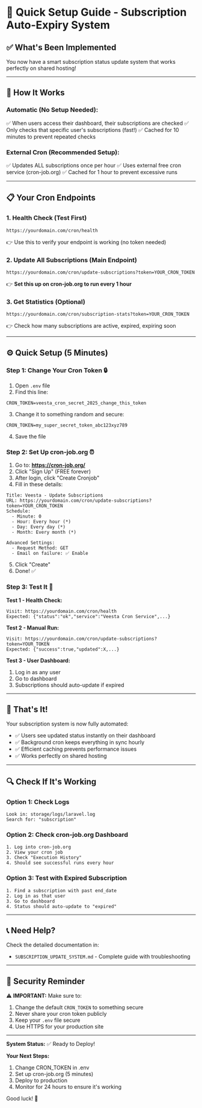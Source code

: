 # 🎯 Quick Setup Guide - Subscription Auto-Expiry System

## ✅ What's Been Implemented

You now have a smart subscription status update system that works perfectly on shared hosting!

---

## 🚀 **How It Works**

### **Automatic (No Setup Needed):**

✅ When users access their dashboard, their subscriptions are checked
✅ Only checks that specific user's subscriptions (fast!)
✅ Cached for 10 minutes to prevent repeated checks

### **External Cron (Recommended Setup):**

✅ Updates ALL subscriptions once per hour
✅ Uses external free cron service (cron-job.org)
✅ Cached for 1 hour to prevent excessive runs

---

## 📋 **Your Cron Endpoints**

### **1. Health Check (Test First)**

```
https://yourdomain.com/cron/health
```

👉 Use this to verify your endpoint is working (no token needed)

### **2. Update All Subscriptions (Main Endpoint)**

```
https://yourdomain.com/cron/update-subscriptions?token=YOUR_CRON_TOKEN
```

👉 **Set this up on cron-job.org to run every 1 hour**

### **3. Get Statistics (Optional)**

```
https://yourdomain.com/cron/subscription-stats?token=YOUR_CRON_TOKEN
```

👉 Check how many subscriptions are active, expired, expiring soon

---

## ⚙️ **Quick Setup (5 Minutes)**

### **Step 1: Change Your Cron Token** 🔒

1. Open `.env` file
2. Find this line:

```env
CRON_TOKEN=veesta_cron_secret_2025_change_this_token
```

3. Change it to something random and secure:

```env
CRON_TOKEN=my_super_secret_token_abc123xyz789
```

4. Save the file

### **Step 2: Set Up cron-job.org** ⏰

1. Go to: **https://cron-job.org/**
2. Click "Sign Up" (FREE forever)
3. After login, click "Create Cronjob"
4. Fill in these details:

```
Title: Veesta - Update Subscriptions
URL: https://yourdomain.com/cron/update-subscriptions?token=YOUR_CRON_TOKEN
Schedule:
  - Minute: 0
  - Hour: Every hour (*)
  - Day: Every day (*)
  - Month: Every month (*)

Advanced Settings:
  - Request Method: GET
  - Email on failure: ✅ Enable
```

5. Click "Create"
6. Done! ✅

### **Step 3: Test It** 🧪

**Test 1 - Health Check:**

```
Visit: https://yourdomain.com/cron/health
Expected: {"status":"ok","service":"Veesta Cron Service",...}
```

**Test 2 - Manual Run:**

```
Visit: https://yourdomain.com/cron/update-subscriptions?token=YOUR_TOKEN
Expected: {"success":true,"updated":X,...}
```

**Test 3 - User Dashboard:**

1. Log in as any user
2. Go to dashboard
3. Subscriptions should auto-update if expired

---

## 🎉 **That's It!**

Your subscription system is now fully automated:

-   ✅ Users see updated status instantly on their dashboard
-   ✅ Background cron keeps everything in sync hourly
-   ✅ Efficient caching prevents performance issues
-   ✅ Works perfectly on shared hosting

---

## 🔍 **Check If It's Working**

### **Option 1: Check Logs**

```
Look in: storage/logs/laravel.log
Search for: "subscription"
```

### **Option 2: Check cron-job.org Dashboard**

```
1. Log into cron-job.org
2. View your cron job
3. Check "Execution History"
4. Should see successful runs every hour
```

### **Option 3: Test with Expired Subscription**

```
1. Find a subscription with past end_date
2. Log in as that user
3. Go to dashboard
4. Status should auto-update to "expired"
```

---

## 📞 **Need Help?**

Check the detailed documentation in:

-   `SUBSCRIPTION_UPDATE_SYSTEM.md` - Complete guide with troubleshooting

---

## 🔐 **Security Reminder**

⚠️ **IMPORTANT:** Make sure to:

1. Change the default `CRON_TOKEN` to something secure
2. Never share your cron token publicly
3. Keep your `.env` file secure
4. Use HTTPS for your production site

---

**System Status:** ✅ Ready to Deploy!

**Your Next Steps:**

1. Change CRON_TOKEN in .env
2. Set up cron-job.org (5 minutes)
3. Deploy to production
4. Monitor for 24 hours to ensure it's working

Good luck! 🚀
